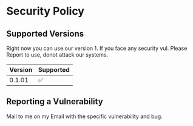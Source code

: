 # Security Policy

## Supported Versions

Right now you can use our version 1. If you face any security vul. Please Report to use, donot attack our systems.

| Version | Supported          |
| ------- | ------------------ |
| 0.1.01   | :white_check_mark: |

## Reporting a Vulnerability

Mail to me on my Email with the specific vulnerability and bug.

